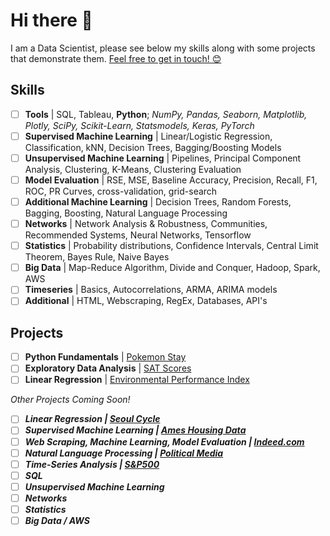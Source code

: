 # Hi there 👋

I am a Data Scientist, please see below my skills along with some projects that demonstrate them. [Feel free to get in touch! 😊](https://www.linkedin.com/in/marc-lodge)

## Skills
 
- [ ] **Tools** | SQL, Tableau, **Python**; *NumPy, Pandas, Seaborn, Matplotlib, Plotly, SciPy, Scikit-Learn, Statsmodels, Keras, PyTorch*
- [ ] **Supervised Machine Learning** | Linear/Logistic Regression, Classification, kNN, Decision Trees, Bagging/Boosting Models
- [ ] **Unsupervised Machine Learning** | Pipelines, Principal Component Analysis, Clustering, K-Means, Clustering Evaluation
- [ ] **Model Evaluation** | RSE, MSE, Baseline Accuracy, Precision, Recall, F1, ROC, PR Curves, cross-validation, grid-search
- [ ] **Additional Machine Learning** | Decision Trees, Random Forests, Bagging, Boosting, Natural Language Processing
- [ ] **Networks** | Network Analysis & Robustness, Communities, Recommended Systems, Neural Networks, Tensorflow
- [ ] **Statistics** | Probability distributions, Confidence Intervals, Central Limit Theorem, Bayes Rule, Naive Bayes
- [ ] **Big Data** | Map-Reduce Algorithm, Divide and Conquer, Hadoop, Spark, AWS
- [ ] **Timeseries** | Basics, Autocorrelations, ARMA, ARIMA models
- [ ] **Additional** | HTML, Webscraping, RegEx, Databases, API's

## Projects

- [ ] **Python Fundamentals** | [Pokemon Stay](https://github.com/Marc-Lodge/Pokemon_Stay)
- [ ] **Exploratory Data Analysis** | [SAT Scores](https://github.com/Marc-Lodge/SAT_Scores)
- [ ] **Linear Regression** | [Environmental Performance Index](https://github.com/Marc-Lodge/EPI)

*Other Projects Coming Soon!*

- [ ] *****Linear Regression** | [Seoul Cycle](https://github.com/Marc-Lodge/Seoul_Cycle)***
- [ ] *****Supervised Machine Learning** | [Ames Housing Data](https://github.com/Marc-Lodge/Ames)***
- [ ] *****Web Scraping, Machine Learning, Model Evaluation** | [Indeed.com](https://github.com/Marc-Lodge/Indeed)***
- [ ] *****Natural Language Processing** | [Political Media](https://github.com/Marc-Lodge/Political_Media)***
- [ ] *****Time-Series Analysis** | [S&P500](https://github.com/Marc-Lodge/SPY)***
- [ ] ***SQL***
- [ ] ***Unsupervised Machine Learning***
- [ ] ***Networks***
- [ ] ***Statistics***
- [ ] ***Big Data / AWS*** 

<!--
- [ ] **Linear Regression** | [Seoul Cycle](https://github.com/Marc-Lodge/Seoul_Cycle)
-->

<!--

**Lodgimus/Lodgimus** is a ✨ _special_ ✨ repository because its `README.md` (this file) appears on your GitHub profile.

Here are some ideas to get you started:

- 🔭 I’m currently working on ...
- 🌱 I’m currently learning ...
- 👯 I’m looking to collaborate on ...
- 🤔 I’m looking for help with ...
- 💬 Ask me about ...
- 📫 How to reach me: ...
- 😄 Pronouns: ...
- ⚡ Fun fact: ...

-->
